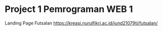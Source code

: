 # Project 1 Pemrograman WEB 1
Landing Page Futsalan
https://kreasi.nurulfikri.ac.id/jund21079ti/futsalan/
